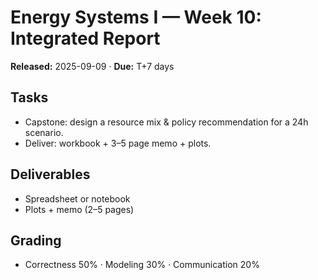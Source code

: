 # Energy Systems I — Week 10: Integrated Report
**Released:** 2025-09-09 · **Due:** T+7 days

## Tasks
- Capstone: design a resource mix & policy recommendation for a 24h scenario.
- Deliver: workbook + 3–5 page memo + plots.

## Deliverables
- Spreadsheet or notebook
- Plots + memo (2–5 pages)

## Grading
- Correctness 50% · Modeling 30% · Communication 20%
